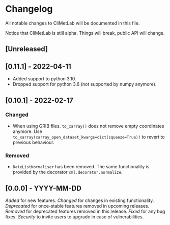 # Changelog

All notable changes to CliMetLab will be documented in this file.

Notice that CliMetLab is still alpha. Things will break, public API will change.

## [Unreleased]

## [0.11.1] - 2022-04-11

- Added support to python 3.10.
- Dropped support for python 3.6 (not supported by numpy anymore).

## [0.10.1] - 2022-02-17

### Changed
- When using GRIB files. ``to_xarray()`` does not remove empty coordinates anymore.
  Use ``to_xarray(xarray_open_dataset_kwargs=dict(squeeze=True))`` to revert to
  previous behaviour.

### Removed
- ``DateListNormaliser`` has been removed. The same functionality is provided
  by the decorator ``cml.decorator.normalize``.



## [0.0.0] - YYYY-MM-DD

*Added* for new features.
*Changed* for changes in existing functionality.
*Deprecated* for once-stable features removed in upcoming releases.
*Removed* for deprecated features removed in this release.
*Fixed* for any bug fixes.
*Security* to invite users to upgrade in case of vulnerabilities.
